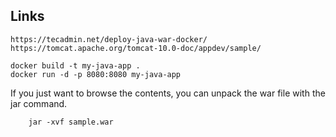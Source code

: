## Links
```
https://tecadmin.net/deploy-java-war-docker/
https://tomcat.apache.org/tomcat-10.0-doc/appdev/sample/

docker build -t my-java-app .
docker run -d -p 8080:8080 my-java-app
```

If you just want to browse the contents, you can unpack the war file with the jar command.

        jar -xvf sample.war
